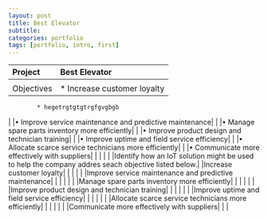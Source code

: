 ```yaml
---
layout: post
title: Best Elevator
subtitle: 
categories: portfolio
tags: [portfolio, intro, first]
---
```


|Project	|Best Elevator|	
|:-----------|:-----------|
|          |                           |
|Objectives|* Increase customer loyalty
            * hegetrgtgtgtrgfgvgbgb
|          |• Improve service maintenance and predictive maintenance|
|          |• Manage spare parts inventory more efficiently|
|          |• Improve product design and technician training|
|          |• Improve uptime and field service efficiency|
|          |• Allocate scarce service technicians more efficiently|
|          |• Communicate more effectively with suppliers|
|          |                           |
|          |Identify how an IoT solution might be used to help the company addres seach objective listed below.|
|Increase customer loyalty|               |
|                         |               |
|Improve service maintenance and predictive maintenance|               |                            |
|                         |               |
|Manage spare parts inventory more efficiently|            |                    |
|                         |               |
|Improve product design and technician training|           |                    |
|                         |               |
|Improve uptime and field service efficiency|               |                    |
|                         |               |
|Allocate scarce service technicians more efficiently|       |                    |
|                         |               |
|Communicate more effectively with suppliers|                |                    |
